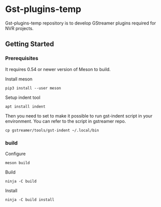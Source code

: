 # Gst-plugins-temp

Gst-plugins-temp repository is to develop GStreamer plugins required for NVR
projects.

## Getting Started

### Prerequisites
It requires 0.54 or newer version of Meson to build.

Install meson

`pip3 install --user meson`

Setup indent tool

`apt install indent`

Then you need to set to make it possible to run gst-indent script in your
environment. You can refer to the script in gstreamer repo.

`cp gstreamer/tools/gst-indent ~/.local/bin`

### build

Configure

`meson build`

Build

`ninja -C build`

Install

`ninja -C build install`
